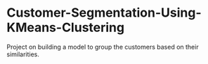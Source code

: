 # Customer-Segmentation-Using-KMeans-Clustering
Project on building a model to group the customers based on their similarities.
